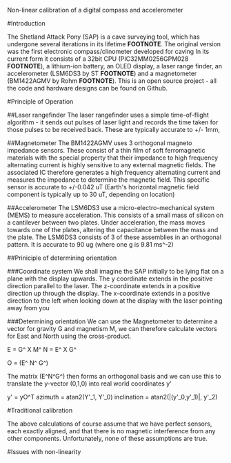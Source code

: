 Non-linear calibration of a digital compass and accelerometer

#Introduction

The Shetland Attack Pony (SAP) is a cave surveying tool, which has undergone several iterations in its lifetime **FOOTNOTE**. The original version was the first electronic compass/clinometer developed for caving  In its current form it consists of a 32bit CPU (PIC32MM0256GPM028 **FOOTNOTE**), a lithium-ion battery, an OLED display, a laser range finder, an accelerometer (LSM6DS3 by ST **FOOTNOTE**) and a magnetometer (BM1422AGMV by Rohm **FOOTNOTE**). This is an open source project - all the code and hardware designs can be found on Github.

#Principle of Operation

##Laser rangefinder
The laser rangefinder uses a simple time-of-flight algorithm - it sends out pulses of laser light and records the time taken for those pulses to be received back. These are typically accurate to +/- 1mm,

##Magnetometer
The BM1422AGMV uses 3 orthogonal magneto impedance sensors. These consist of a thin film of soft ferromagnetic materials with the special property that their impedance to high frequency alternating current is highly sensitive to any external magnetic fields. The associated IC therefore generates a high frequency alternating current and measures the impedance to determine the magnetic field. This specific sensor is accurate to +/-0.042 uT (Earth's horizontal magnetic field component is typically up to 30 uT, depending on location)


##Accelerometer
The LSM6DS3 use a micro-electro-mechanical system (MEMS) to measure acceleration. This consists of a small mass of silicon on a cantilever between two plates. Under acceleration, the mass moves towards one of the plates, altering the capacitance between the mass and the plate. The LSM6DS3 consists of 3 of these assemblies in an orthogonal pattern. It is accurate to 90 ug (where one g is 9.81 ms^-2)

##Priniciple of determining orientation

###Coordinate system
We shall imagine the SAP initially to be lying flat on a plane with the display upwards. The y coordinate extends in the positive direction parallel to the laser. The z-coordinate extends in a positive direction up through the display. The x-coordinate extends in a positive direction to the left when looking down at the display with the laser pointing away from you 

###Determining orientation
We can use the Magnetometer to determine a vector for gravity G and magnetism M, we can therefore calculate vectors for East and North using the cross-product. 

E = G^ X M^
N = E^ X G^ 

O = (E^ N^ G^)

The matrix (E^N^G^) then forms an orthogonal basis and we can use this to translate the y-vector (0,1,0) into real world coordinates y'

y' = yO^T
azimuth = atan2(Y'_1, Y'_0)
inclination = atan2(|(y'_0,y'_1)|, y'_2)

#Traditional calibration

The above calculations of course assume that we have perfect sensors, each exactly aligned, and that there is no magnetic interference from any other components. Unfortunately, none of these assumptions are true.

#Issues with non-linearity

